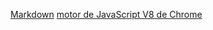 
[Markdown](https://es.wikipedia.org/wiki/Markdown)
[motor de JavaScript V8 de Chrome](https://developers.google.com/v8/)
